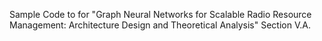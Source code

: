 Sample Code to for "Graph Neural Networks for Scalable Radio Resource Management: Architecture Design and Theoretical Analysis" Section V.A.